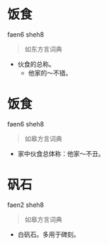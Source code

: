 # 饭食
faen6 sheh8
> 如东方言词典
- 伙食的总称。
  - 他家的～不错。

# 饭食
faen6 sheh8
> 如皋方言词典
- 家中伙食总体称：他家～不丑。

# 矾石
faen2 sheh8
> 如皋方言词典
- 白矾石。多用于碑刻。
